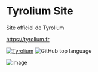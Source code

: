 # Tyrolium Site
Site officiel de Tyrolium

https://tyrolium.fr

[![Tyrolium](https://img.shields.io/badge/Copyright-Tyrolium-3960ef?style=flat)](https://tyrolium.fr)
![GitHub top language](https://img.shields.io/github/languages/top/TheMaxium69/Tyrolium-Site)

![image](https://user-images.githubusercontent.com/63310746/147996102-77c34d65-2a45-4abf-a19f-71c8c5d135f6.png)

